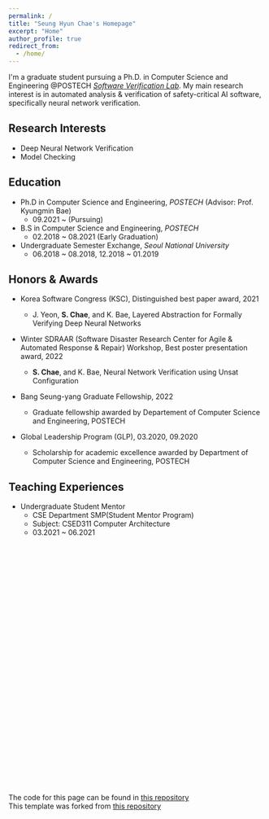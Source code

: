 ```yaml
---
permalink: /
title: "Seung Hyun Chae's Homepage"
excerpt: "Home"
author_profile: true
redirect_from: 
  - /home/
---
```


I'm a graduate student pursuing a Ph.D. in Computer Science and Engineering @POSTECH [*Software Verification Lab*](http://sevlab.postech.ac.kr/index.html). My main research interest is in automated analysis & verification of safety-critical AI software, specifically neural network verification.


Research Interests
------------------
- Deep Neural Network Verification
- Model Checking


Education
---------
- Ph.D in Computer Science and Engineering, *POSTECH* (Advisor: Prof. Kyungmin Bae)
  - 09.2021 ~ (Pursuing)
- B.S in Computer Science and Engineering, *POSTECH*
  - 02.2018 ~ 08.2021 (Early Graduation)
- Undergraduate Semester Exchange, *Seoul National University*
  - 06.2018 ~ 08.2018, 12.2018 ~ 01.2019


Honors & Awards
---------------
* Korea Software Congress (KSC), Distinguished best paper award, 2021
  - J. Yeon, **S. Chae**, and K. Bae, Layered Abstraction for Formally Verifying Deep Neural Networks

* Winter SDRAAR (Software Disaster Research Center for Agile & Automated Response & Repair) Workshop, Best poster presentation award, 2022
  - **S. Chae**, and K. Bae, Neural Network Verification using Unsat Configuration

* Bang Seung-yang Graduate Fellowship, 2022
  - Graduate fellowship awarded by Departement of Computer Science and Engineering, POSTECH

* Global Leadership Program (GLP), 03.2020, 09.2020
  - Scholarship for academic excellence awarded by Department of Computer Science and Engineering, POSTECH

Teaching Experiences
--------------------
- Undergraduate Student Mentor
  - CSE Department SMP(Student Mentor Program)
  - Subject: CSED311 Computer Architecture
  - 03.2021 ~ 06.2021


<br ><br ><br ><br ><br ><br ><br ><br ><br ><br ><br ><br ><br ><br ><br ><br ><br ><br ><br ><br ><br ><br ><br ><br ><br ><br ><br ><br >

The code for this page can be found in [this repository](https://github.com/shchae7/shchae7.github.io)\
This template was forked from [this repository](https://github.com/academicpages/academicpages.github.io) 